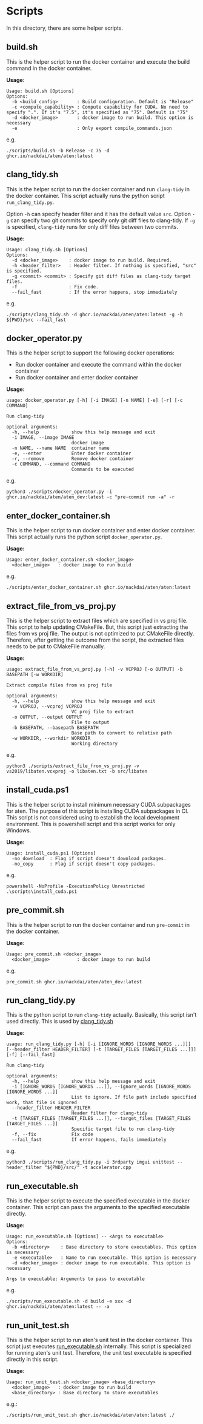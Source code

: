 <!-- markdownlint-disable MD033 -->
# Scripts

In this directory, there are some helper scripts.

## build.sh

This is the helper script to run the docker container and execute the build command in the docker
container.

**Usage:**

```plain
Usage: build.sh [Options]
Options:
  -b <build_config>       : Build configuration. Default is "Release"
  -c <compute_capability> : Compute capability for CUDA. No need to specify ".". If it's "7.5", it's specified as "75". Default is "75"
  -d <docker_image>       : docker image to run build. This option is necessary
  -e                      : Only export compile_commands.json
```

e.g.

```shell
./scripts/build.sh -b Release -c 75 -d ghcr.io/nackdai/aten/aten:latest
```

## <a name="clang_tidy_sh">clang_tidy.sh</a>

This is the helper script to run the docker container and run `clang-tidy` in the docker container.
This script actually runs the python script `run_clang_tidy.py`.

Option `-h` can specify header filter and it has the default value `src`. Option `-g` can specify
two git commits to specify only git diff files to clang-tidy. If `-g` is specified, `clang-tidy`
runs for only diff files between two commits.

**Usage:**

```plain
Usage: clang_tidy.sh [Options]
Options:
  -d <docker_image>    : docker image to run build. Required.
  -h <header_filter>   : Header filter. If nothing is specified, "src" is specified.
  -g <commit> <commit> : Specify git diff files as clang-tidy target files.
  -f                   : Fix code.
  --fail_fast          : If the error happens, stop immediately
```

e.g.

```shell
./scripts/clang_tidy.sh -d ghcr.io/nackdai/aten/aten:latest -g -h ${PWD}/src --fail_fast
```

## docker_operator.py

This is the helper script to support the following docker operations:

* Run docker container and execute the command within the docker container
* Run docker container and enter docker container

**Usage:**

```plain
usage: docker_operator.py [-h] [-i IMAGE] [-n NAME] [-e] [-r] [-c COMMAND]

Run clang-tidy

optional arguments:
  -h, --help            show this help message and exit
  -i IMAGE, --image IMAGE
                        docker image
  -n NAME, --name NAME  container name
  -e, --enter           Enter docker container
  -r, --remove          Remove docker container
  -c COMMAND, --command COMMAND
                        Commands to be executed
```

e.g.

```shell
python3 ./scripts/docker_operator.py -i ghcr.io/nackdai/aten/aten_dev:latest -c "pre-commit run -a" -r
```

## enter_docker_container.sh

This is the helper script to run docker container and enter docker container. This script actually
runs the python script `docker_operator.py`.

**Usage:**

```plain
Usage: enter_docker_container.sh <docker_image>
  <docker_image>   : docker image to run build
```

e.g.

```shell
./scripts/enter_docker_container.sh ghcr.io/nackdai/aten/aten:latest
```

## extract_file_from_vs_proj.py

This is the helper script to extract files which are specified in vs proj file. This script to help
updating CMakeFile. But, this script just extracting the files from vs proj file. The output is not
optimized to put CMakeFile directly. Therefore, after getting the outcome from the script, the
extracted files needs to be put to CMakeFile manually.

**Usage:**

```plain
usage: extract_file_from_vs_proj.py [-h] -v VCPROJ [-o OUTPUT] -b BASEPATH [-w WORKDIR]

Extract compile files from vs proj file

optional arguments:
  -h, --help            show this help message and exit
  -v VCPROJ, --vcproj VCPROJ
                        VC proj file to extract
  -o OUTPUT, --output OUTPUT
                        File to output
  -b BASEPATH, --basepath BASEPATH
                        Base path to convert to relative path
  -w WORKDIR, --workdir WORKDIR
                        Working directory
```

e.g.

```shell
python3 ./scripts/extract_file_from_vs_proj.py -v vs2019/libaten.vcxproj -o libaten.txt -b src/libaten
```

## install_cuda.ps1

This is the helper script to install minimum necessary CUDA subpackages for aten. The purpose of
this script is installing CUDA subpackages in CI. This script is not considered using to establish
the local development environment. This is powershell script and this script works for only Windows.

**Usage:**

```plain
Usage: install_cuda.ps1 [Options]
  -no_download  : Flag if script doesn't download packages.
  -no_copy      : Flag if script doesn't copy packages.
```

e.g.

```batch
powershell -NoProfile -ExecutionPolicy Unrestricted .\scripts\install_cuda.ps1
```

## pre_commit.sh

This is the helper script to run the docker container and run `pre-commit` in the docker container.

**Usage:**

```plain
Usage: pre_commit.sh <docker_image>
  <docker_image>          : docker image to run build
```

e.g.

```shell
pre_commit.sh ghcr.io/nackdai/aten/aten_dev:latest
```

## run_clang_tidy.py

This is the python script to run `clang-tidy` actually. Basically, this script isn't used directly.
This is used by [clang_tidy.sh](#clang_tidy_sh)

**Usage:**

```plain
usage: run_clang_tidy.py [-h] [-i [IGNORE_WORDS [IGNORE_WORDS ...]]] [--header_filter HEADER_FILTER] [-t [TARGET_FILES [TARGET_FILES ...]]] [-f] [--fail_fast]

Run clang-tidy

optional arguments:
  -h, --help            show this help message and exit
  -i [IGNORE_WORDS [IGNORE_WORDS ...]], --ignore_words [IGNORE_WORDS [IGNORE_WORDS ...]]
                        List to ignore. If file path include specified work, that file is ignored
  --header_filter HEADER_FILTER
                        Header filter for clang-tidy
  -t [TARGET_FILES [TARGET_FILES ...]], --target_files [TARGET_FILES [TARGET_FILES ...]]
                        Specific target file to run clang-tidy
  -f, --fix             Fix code
  --fail_fast           If error happens, fails immediately
```

e.g.

```shell
python3 ./scripts/run_clang_tidy.py -i 3rdparty imgui unittest --header_filter "${PWD}/src/" -t accelerator.cpp
```

## <a name="run_executable_sh">run_executable.sh</a>

This is the helper script to execute the specified executable in the docker container. This script
can pass the arguments to the specified executable directly.

**Usage:**

```plain
Usage: run_executable.sh [Options] -- <Args to executable>
Options:
  -b <directory>    : Base directory to store executables. This option is necessary
  -e <executable>   : Name to run executable. This option is necessary
  -d <docker_image> : docker image to run executable. This option is necessary

Args to executable: Arguments to pass to executable
```

e.g.

```shell
./scripts/run_executable.sh -d build -e xxx -d ghcr.io/nackdai/aten/aten:latest -- -a
```

## run_unit_test.sh

This is the helper script to run aten's unit test in the docker container. This script just
executes [run_executable.sh](#run_executable_sh) internally. This script is specialized for running
aten's unit test. Therefore, the unit test executable is specified directly in this script.

**Usage:**

```plain
Usage: run_unit_test.sh <docker_image> <base_directory>
  <docker_image>   : docker image to run build
  <base_directory> : Base directory to store executables
```

e.g.:

```shell
./scripts/run_unit_test.sh ghcr.io/nackdai/aten/aten:latest ./
```
